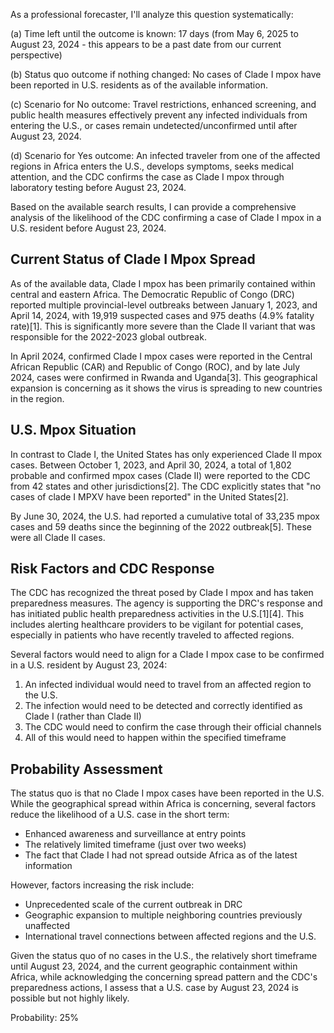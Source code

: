 As a professional forecaster, I'll analyze this question systematically:

(a) Time left until the outcome is known: 17 days (from May 6, 2025 to August 23, 2024 - this appears to be a past date from our current perspective)

(b) Status quo outcome if nothing changed: No cases of Clade I mpox have been reported in U.S. residents as of the available information.

(c) Scenario for No outcome: Travel restrictions, enhanced screening, and public health measures effectively prevent any infected individuals from entering the U.S., or cases remain undetected/unconfirmed until after August 23, 2024.

(d) Scenario for Yes outcome: An infected traveler from one of the affected regions in Africa enters the U.S., develops symptoms, seeks medical attention, and the CDC confirms the case as Clade I mpox through laboratory testing before August 23, 2024.

Based on the available search results, I can provide a comprehensive analysis of the likelihood of the CDC confirming a case of Clade I mpox in a U.S. resident before August 23, 2024.

## Current Status of Clade I Mpox Spread

As of the available data, Clade I mpox has been primarily contained within central and eastern Africa. The Democratic Republic of Congo (DRC) reported multiple provincial-level outbreaks between January 1, 2023, and April 14, 2024, with 19,919 suspected cases and 975 deaths (4.9% fatality rate)[1]. This is significantly more severe than the Clade II variant that was responsible for the 2022-2023 global outbreak.

In April 2024, confirmed Clade I mpox cases were reported in the Central African Republic (CAR) and Republic of Congo (ROC), and by late July 2024, cases were confirmed in Rwanda and Uganda[3]. This geographical expansion is concerning as it shows the virus is spreading to new countries in the region.

## U.S. Mpox Situation

In contrast to Clade I, the United States has only experienced Clade II mpox cases. Between October 1, 2023, and April 30, 2024, a total of 1,802 probable and confirmed mpox cases (Clade II) were reported to the CDC from 42 states and other jurisdictions[2]. The CDC explicitly states that "no cases of clade I MPXV have been reported" in the United States[2].

By June 30, 2024, the U.S. had reported a cumulative total of 33,235 mpox cases and 59 deaths since the beginning of the 2022 outbreak[5]. These were all Clade II cases.

## Risk Factors and CDC Response

The CDC has recognized the threat posed by Clade I mpox and has taken preparedness measures. The agency is supporting the DRC's response and has initiated public health preparedness activities in the U.S.[1][4]. This includes alerting healthcare providers to be vigilant for potential cases, especially in patients who have recently traveled to affected regions.

Several factors would need to align for a Clade I mpox case to be confirmed in a U.S. resident by August 23, 2024:

1. An infected individual would need to travel from an affected region to the U.S.
2. The infection would need to be detected and correctly identified as Clade I (rather than Clade II)
3. The CDC would need to confirm the case through their official channels
4. All of this would need to happen within the specified timeframe

## Probability Assessment

The status quo is that no Clade I mpox cases have been reported in the U.S. While the geographical spread within Africa is concerning, several factors reduce the likelihood of a U.S. case in the short term:

- Enhanced awareness and surveillance at entry points
- The relatively limited timeframe (just over two weeks)
- The fact that Clade I had not spread outside Africa as of the latest information

However, factors increasing the risk include:

- Unprecedented scale of the current outbreak in DRC
- Geographic expansion to multiple neighboring countries previously unaffected
- International travel connections between affected regions and the U.S.

Given the status quo of no cases in the U.S., the relatively short timeframe until August 23, 2024, and the current geographic containment within Africa, while acknowledging the concerning spread pattern and the CDC's preparedness actions, I assess that a U.S. case by August 23, 2024 is possible but not highly likely.

Probability: 25%